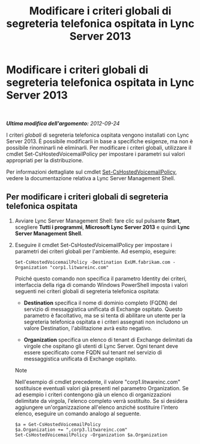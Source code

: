 ﻿---
title: Modificare i criteri globali di segreteria telefonica ospitata in Lync Server 2013
TOCTitle: Modificare i criteri globali di segreteria telefonica ospitata in Lync Server 2013
ms:assetid: f059b3ce-a7d8-4ea9-b10b-0052222ec2ce
ms:mtpsurl: https://technet.microsoft.com/it-it/library/Gg412994(v=OCS.15)
ms:contentKeyID: 49302411
ms.date: 08/24/2015
mtps_version: v=OCS.15
ms.translationtype: HT
---

# Modificare i criteri globali di segreteria telefonica ospitata in Lync Server 2013

 

_**Ultima modifica dell'argomento:** 2012-09-24_

I criteri *globali* di segreteria telefonica ospitata vengono installati con Lync Server 2013. È possibile modificarli in base a specifiche esigenze, ma non è possibile rinominarli né eliminarli. Per modificare i criteri globali, utilizzare il cmdlet Set-CsHostedVoicemailPolicy per impostare i parametri sui valori appropriati per la distribuzione.

Per informazioni dettagliate sul cmdlet [Set-CsHostedVoicemailPolicy](https://docs.microsoft.com/en-us/powershell/module/skype/Set-CsHostedVoicemailPolicy), vedere la documentazione relativa a Lync Server Management Shell.

## Per modificare i criteri globali di segreteria telefonica ospitata

1.  Avviare Lync Server Management Shell: fare clic sul pulsante **Start**, scegliere **Tutti i programmi**, **Microsoft Lync Server 2013** e quindi **Lync Server Management Shell**.

2.  Eseguire il cmdlet Set-CsHostedVoicemailPolicy per impostare i parametri dei criteri globali per l'ambiente. Ad esempio, eseguire:
    
        Set-CsHostedVoicemailPolicy -Destination ExUM.fabrikam.com -Organization "corp1.litwareinc.com"
    
    Poiché questo comando non specifica il parametro Identity dei criteri, interfaccia della riga di comando Windows PowerShell imposta i valori seguenti nei criteri globali di segreteria telefonica ospitata:
    
      - **Destination** specifica il nome di dominio completo (FQDN) del servizio di messaggistica unificata di Exchange ospitato. Questo parametro è facoltativo, ma se si tenta di abilitare un utente per la segreteria telefonica ospitata e i criteri assegnati non includono un valore Destination, l'abilitazione avrà esito negativo.
    
      - **Organization** specifica un elenco di tenant di Exchange delimitati da virgole che ospitano gli utenti di Lync Server. Ogni tenant deve essere specificato come FQDN sul tenant nel servizio di messaggistica unificata di Exchange ospitato.
    

    > [!NOTE]
    > Nell'esempio di cmdlet precedente, il valore "corp1.litwareinc.com" sostituisce eventuali valori già presenti nel parametro Organization. Se ad esempio i criteri contengono già un elenco di organizzazioni delimitate da virgola, l'elenco completo verrà sostituito. Se si desidera aggiungere un'organizzazione all'elenco anziché sostituire l'intero elenco, eseguire un comando analogo al seguente.

    
        $a = Get-CsHostedVoicemailPolicy
        $a.Organization += ",corp3.litwareinc.com"
        Set-CsHostedVoicemailPolicy -Organization $a.Organization

